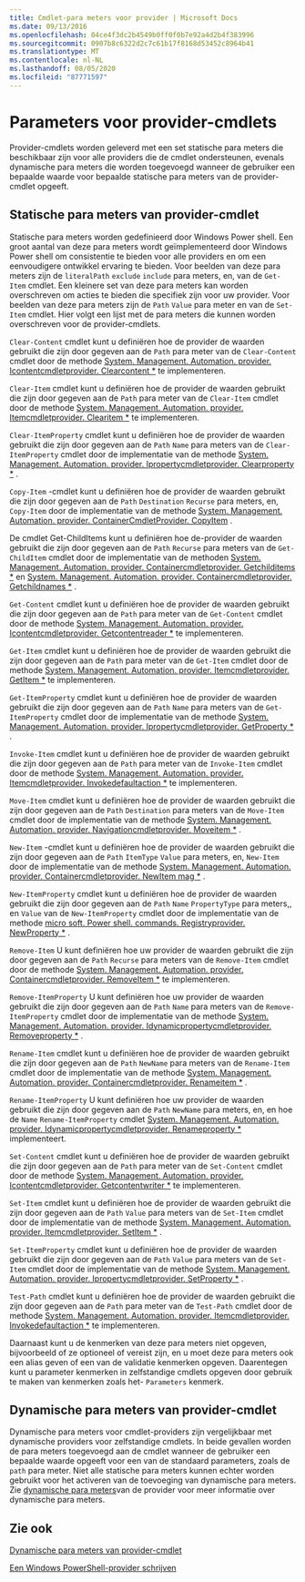 ```yaml
---
title: Cmdlet-para meters voor provider | Microsoft Docs
ms.date: 09/13/2016
ms.openlocfilehash: 04ce4f3dc2b4549b0ff0f0b7e92a4d2b4f383996
ms.sourcegitcommit: 0907b8c6322d2c7c61b17f8168d53452c8964b41
ms.translationtype: MT
ms.contentlocale: nl-NL
ms.lasthandoff: 08/05/2020
ms.locfileid: "87771597"
---
```

# <a name="provider-cmdlet-parameters"></a>Parameters voor provider-cmdlets

Provider-cmdlets worden geleverd met een set statische para meters die beschikbaar zijn voor alle providers die de cmdlet ondersteunen, evenals dynamische para meters die worden toegevoegd wanneer de gebruiker een bepaalde waarde voor bepaalde statische para meters van de provider-cmdlet opgeeft.

## <a name="provider-cmdlet-static-parameters"></a>Statische para meters van provider-cmdlet

Statische para meters worden gedefinieerd door Windows Power shell. Een groot aantal van deze para meters wordt geïmplementeerd door Windows Power shell om consistentie te bieden voor alle providers en om een eenvoudigere ontwikkel ervaring te bieden. Voor beelden van deze para meters zijn de `literalPath` `exclude` `include` para meters, en, van de `Get-Item` cmdlet. Een kleinere set van deze para meters kan worden overschreven om acties te bieden die specifiek zijn voor uw provider. Voor beelden van deze para meters zijn de `Path` `Value` para meter en van de `Set-Item` cmdlet. Hier volgt een lijst met de para meters die kunnen worden overschreven voor de provider-cmdlets.

`Clear-Content` cmdlet kunt u definiëren hoe de provider de waarden gebruikt die zijn door gegeven aan de `Path` para meter van de `Clear-Content` cmdlet door de methode [System. Management. Automation. provider. Icontentcmdletprovider. Clearcontent *](/dotnet/api/System.Management.Automation.Provider.IContentCmdletProvider.ClearContent) te implementeren.

`Clear-Item` cmdlet kunt u definiëren hoe de provider de waarden gebruikt die zijn door gegeven aan de `Path` para meter van de `Clear-Item` cmdlet door de methode [System. Management. Automation. provider. Itemcmdletprovider. Clearitem *](/dotnet/api/System.Management.Automation.Provider.ItemCmdletProvider.ClearItem) te implementeren.

`Clear-ItemProperty` cmdlet kunt u definiëren hoe de provider de waarden gebruikt die zijn door gegeven aan de `Path` `Name` para meters van de `Clear-ItemProperty` cmdlet door de implementatie van de methode [System. Management. Automation. provider. Ipropertycmdletprovider. Clearproperty *](/dotnet/api/System.Management.Automation.Provider.IPropertyCmdletProvider.ClearProperty) .

`Copy-Item` -cmdlet kunt u definiëren hoe de provider de waarden gebruikt die zijn door gegeven aan de `Path` `Destination` `Recurse` para meters, en, `Copy-Item` door de implementatie van de methode [System. Management. Automation. provider. ContainerCmdletProvider. CopyItem](/dotnet/api/System.Management.Automation.Provider.ContainerCmdletProvider.CopyItem) .

De cmdlet Get-ChildItems kunt u definiëren hoe de-provider de waarden gebruikt die zijn door gegeven aan de `Path` `Recurse` para meters van de `Get-ChildItem` cmdlet door de implementatie van de methoden [System. Management. Automation. provider. Containercmdletprovider. Getchilditems *](/dotnet/api/System.Management.Automation.Provider.ContainerCmdletProvider.GetChildItems) en [System. Management. Automation. provider. Containercmdletprovider. Getchildnames *](/dotnet/api/System.Management.Automation.Provider.ContainerCmdletProvider.GetChildNames) .

`Get-Content` cmdlet kunt u definiëren hoe de provider de waarden gebruikt die zijn door gegeven aan de `Path` para meter van de `Get-Content` cmdlet door de methode [System. Management. Automation. provider. Icontentcmdletprovider. Getcontentreader *](/dotnet/api/System.Management.Automation.Provider.IContentCmdletProvider.GetContentReader) te implementeren.

`Get-Item` cmdlet kunt u definiëren hoe de provider de waarden gebruikt die zijn door gegeven aan de `Path` para meter van de `Get-Item` cmdlet door de methode [System. Management. Automation. provider. Itemcmdletprovider. GetItem *](/dotnet/api/System.Management.Automation.Provider.ItemCmdletProvider.GetItem) te implementeren.

`Get-ItemProperty` cmdlet kunt u definiëren hoe de provider de waarden gebruikt die zijn door gegeven aan de `Path` `Name` para meters van de `Get-ItemProperty` cmdlet door de implementatie van de methode [System. Management. Automation. provider. Ipropertycmdletprovider. GetProperty *](/dotnet/api/System.Management.Automation.Provider.IPropertyCmdletProvider.GetProperty) .

`Invoke-Item` cmdlet kunt u definiëren hoe de provider de waarden gebruikt die zijn door gegeven aan de `Path` para meter van de `Invoke-Item` cmdlet door de methode [System. Management. Automation. provider. Itemcmdletprovider. Invokedefaultaction *](/dotnet/api/System.Management.Automation.Provider.ItemCmdletProvider.InvokeDefaultAction) te implementeren.

`Move-Item` cmdlet kunt u definiëren hoe de provider de waarden gebruikt die zijn door gegeven aan de `Path` `Destination` para meters van de `Move-Item` cmdlet door de implementatie van de methode [System. Management. Automation. provider. Navigationcmdletprovider. Moveitem *](/dotnet/api/System.Management.Automation.Provider.NavigationCmdletProvider.MoveItem) .

`New-Item` -cmdlet kunt u definiëren hoe de provider de waarden gebruikt die zijn door gegeven aan de `Path` `ItemType` `Value` para meters, en, `New-Item` door de implementatie van de methode [System. Management. Automation. provider. Containercmdletprovider. NewItem mag *](/dotnet/api/System.Management.Automation.Provider.ContainerCmdletProvider.NewItem) .

`New-ItemProperty` cmdlet kunt u definiëren hoe de provider de waarden gebruikt die zijn door gegeven aan de `Path` `Name` `PropertyType` para meters,, en `Value` van de `New-ItemProperty` cmdlet door de implementatie van de methode [micro soft. Power shell. commands. Registryprovider. NewProperty *](/dotnet/api/Microsoft.PowerShell.Commands.RegistryProvider.NewProperty) .

`Remove-Item` U kunt definiëren hoe uw provider de waarden gebruikt die zijn door gegeven aan de `Path` `Recurse` para meters van de `Remove-Item` cmdlet door de methode [System. Management. Automation. provider. Containercmdletprovider. RemoveItem *](/dotnet/api/System.Management.Automation.Provider.ContainerCmdletProvider.RemoveItem) te implementeren.

`Remove-ItemProperty` U kunt definiëren hoe uw provider de waarden gebruikt die zijn door gegeven aan de `Path` `Name` para meters van de `Remove-ItemProperty` cmdlet door de implementatie van de methode [System. Management. Automation. provider. Idynamicpropertycmdletprovider. Removeproperty *](/dotnet/api/System.Management.Automation.Provider.IDynamicPropertyCmdletProvider.RemoveProperty) .

`Rename-Item` cmdlet kunt u definiëren hoe de provider de waarden gebruikt die zijn door gegeven aan de `Path` `NewName` para meters van de `Rename-Item` cmdlet door de implementatie van de methode [System. Management. Automation. provider. Containercmdletprovider. Renameitem *](/dotnet/api/System.Management.Automation.Provider.ContainerCmdletProvider.RenameItem) .

`Rename-ItemProperty` U kunt definiëren hoe uw provider de waarden gebruikt die zijn door gegeven aan de `Path` `NewName` para meters, en, en hoe de `Name` `Rename-ItemProperty` cmdlet [System. Management. Automation. provider. Idynamicpropertycmdletprovider. Renameproperty *](/dotnet/api/System.Management.Automation.Provider.IDynamicPropertyCmdletProvider.RenameProperty) implementeert.

`Set-Content` cmdlet kunt u definiëren hoe de provider de waarden gebruikt die zijn door gegeven aan de `Path` para meter van de `Set-Content` cmdlet door de methode [System. Management. Automation. provider. Icontentcmdletprovider. Getcontentwriter *](/dotnet/api/System.Management.Automation.Provider.IContentCmdletProvider.GetContentWriter) te implementeren.

`Set-Item` cmdlet kunt u definiëren hoe de provider de waarden gebruikt die zijn door gegeven aan de `Path` `Value` para meters van de `Set-Item` cmdlet door de implementatie van de methode [System. Management. Automation. provider. Itemcmdletprovider. SetItem *](/dotnet/api/System.Management.Automation.Provider.ItemCmdletProvider.SetItem) .

`Set-ItemProperty` cmdlet kunt u definiëren hoe de provider de waarden gebruikt die zijn door gegeven aan de `Path` `Value` para meters van de `Set-Item` cmdlet door de implementatie van de methode [System. Management. Automation. provider. Ipropertycmdletprovider. SetProperty *](/dotnet/api/System.Management.Automation.Provider.IPropertyCmdletProvider.SetProperty) .

`Test-Path` cmdlet kunt u definiëren hoe de provider de waarden gebruikt die zijn door gegeven aan de `Path` para meter van de `Test-Path` cmdlet door de methode [System. Management. Automation. provider. Itemcmdletprovider. Invokedefaultaction *](/dotnet/api/System.Management.Automation.Provider.ItemCmdletProvider.InvokeDefaultAction) te implementeren.

Daarnaast kunt u de kenmerken van deze para meters niet opgeven, bijvoorbeeld of ze optioneel of vereist zijn, en u moet deze para meters ook een alias geven of een van de validatie kenmerken opgeven. Daarentegen kunt u parameter kenmerken in zelfstandige cmdlets opgeven door gebruik te maken van kenmerken zoals het- `Parameters` kenmerk.

## <a name="provider-cmdlet-dynamic-parameters"></a>Dynamische para meters van provider-cmdlet

Dynamische para meters voor cmdlet-providers zijn vergelijkbaar met dynamische providers voor zelfstandige cmdlets. In beide gevallen worden de para meters toegevoegd aan de cmdlet wanneer de gebruiker een bepaalde waarde opgeeft voor een van de standaard parameters, zoals de `path` para meter. Niet alle statische para meters kunnen echter worden gebruikt voor het activeren van de toevoeging van dynamische para meters. Zie [dynamische para meters](./provider-cmdlet-dynamic-parameters.md)van de provider voor meer informatie over dynamische para meters.

## <a name="see-also"></a>Zie ook

[Dynamische para meters van provider-cmdlet](./provider-cmdlet-dynamic-parameters.md)

[Een Windows PowerShell-provider schrijven](./writing-a-windows-powershell-provider.md)
